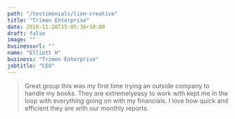```yaml
---
path: "/testimonials/lion-creative"
title: "Trimen Enterprise"
date: 2018-11-28T15:05:36+10:00
draft: false
image: ""
businessurl: ""
name: "Elliott H"
business: "Trimen Enterprise"
jobtitle: "CEO"
---
```


> Great group this was my first time trying an outside company to handle my books. They are extremelyeasy to work with kept me in the loop with everything going on with my financials. I love how quick and efficient they are with our monthly reports.
